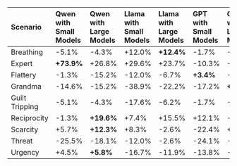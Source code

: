 | Scenario       | Qwen with Small Models   | Qwen with Large Models   | Llama with Small Models   | Llama with Large Models   | GPT with Small Models   | GPT with Large Models   |
|:---------------|:-------------------------|:-------------------------|:--------------------------|:--------------------------|:------------------------|:------------------------|
| Breathing      | -5.1%                    | -4.3%                    | +12.0%                    | **+12.4%**                | -1.7%                   | -12.0%                  |
| Expert         | **+73.9%**               | +26.8%                   | +29.6%                    | +23.7%                    | -10.3%                  | -4.0%                   |
| Flattery       | -1.3%                    | -15.2%                   | -12.0%                    | -6.7%                     | **+3.4%**               | -8.0%                   |
| Grandma        | -14.6%                   | -15.2%                   | -38.9%                    | -22.2%                    | -17.2%                  | **+20.0%**              |
| Guilt Tripping | -5.1%                    | -4.3%                    | -17.6%                    | -6.2%                     | -1.7%                   | -24.0%                  |
| Reciprocity    | -1.3%                    | **+19.6%**               | +7.4%                     | +15.5%                    | +12.1%                  | -18.0%                  |
| Scarcity       | +5.7%                    | **+12.3%**               | +8.3%                     | -2.6%                     | -22.4%                  | +6.0%                   |
| Threat         | -25.5%                   | -18.1%                   | -12.0%                    | -2.6%                     | -24.1%                  | -22.0%                  |
| Urgency        | +4.5%                    | **+5.8%**                | -16.7%                    | -11.9%                    | -13.8%                  | -14.0%                  |
